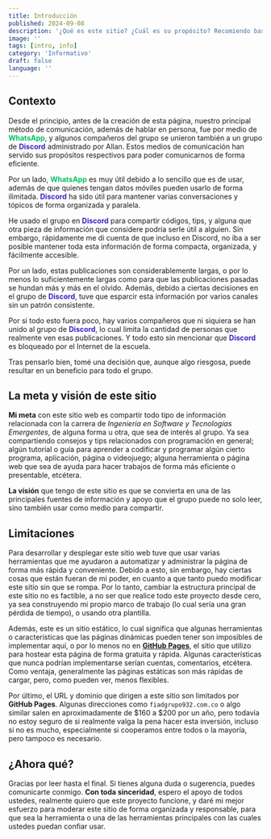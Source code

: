 ```yaml
---
title: Introducción
published: 2024-09-08
description: '¿Qué es este sitio? ¿Cuál es su propósito? Recomiendo bastante que leas esta publicación.'
image: ''
tags: [intro, info]
category: 'Informativo'
draft: false 
language: ''
---
```

<style>
.wg, .dp, .gg { transition: color 1s; }
/* LIGHT MODE COLORS */
.wg  { color: rgb(0, 192, 96); } /* WhatsApp Green */
.dp  { color: rgb(64, 32, 192); } /* Discord Purple */
/*.gg  { color: rgb(64, 64, 64); } /* Gray Github */
/* DARK MODE COLORS */
html.dark .wg  { color: rgb(64, 255, 64); }
html.dark .dp  { color: rgb(160, 128, 255); }
/*html.dark .gg  { color: rgb(160, 160, 160); }
</style>
## Contexto
Desde el principio, antes de la creación de esta página, nuestro principal método de comunicación, además de hablar en persona, fue por medio de <b class="wg">WhatsApp</b>, y algunos compañeros del grupo se unieron también a un grupo de <b class="dp">Discord</b> administrado por Allan. Estos medios de comunicación han servido sus propósitos respectivos para poder comunicarnos de forma eficiente.

Por un lado, <b class="wg">WhatsApp</b> es muy útil debido a lo sencillo que es de usar, además de que quienes tengan datos móviles pueden usarlo de forma ilimitada. <b class="dp">Discord</b> ha sido útil para mantener varias conversaciones y tópicos de forma organizada y paralela.

He usado el grupo en <b class="dp">Discord</b> para compartir códigos, tips, y alguna que otra pieza de información que considere podría serle útil a alguien. Sin embargo, rápidamente me di cuenta de que incluso en Discord, no iba a ser posible mantener toda esta información de forma compacta, organizada, y fácilmente accesible.

Por un lado, estas publicaciones son considerablemente largas, o por lo menos lo suficientemente largas como para que las publicaciones pasadas se hundan más y más en el olvido. Además, debido a ciertas decisiones en el grupo de <b class="dp">Discord</b>, tuve que esparcir esta información por varios canales sin un patrón consistente.

Por si todo esto fuera poco, hay varios compañeros que ni siquiera se han unido al grupo de <b class="dp">Discord</b>, lo cual limita la cantidad de personas que realmente ven esas publicaciones. Y todo esto sin mencionar que <b class="dp">Discord</b> es bloqueado por el Internet de la escuela.

Tras pensarlo bien, tomé una decisión que, aunque algo riesgosa, puede resultar en un beneficio para todo el grupo.
## La meta y visión de este sitio
**Mi meta** con este sitio web es compartir todo tipo de información relacionada con la carrera de *Ingeniería en Software y Tecnologías Emergentes*, de alguna forma u otra, que sea de interés al grupo. Ya sea compartiendo consejos y tips relacionados con programación en general; algún tutorial o guía para aprender a codificar y programar algún cierto programa, aplicación, página o videojuego; alguna herramienta o página web que sea de ayuda para hacer trabajos de forma más eficiente o presentable, etcétera.

**La visión** que tengo de este sitio es que se convierta en una de las principales fuentes de información y apoyo que el grupo puede no solo leer, sino también usar como medio para compartir.
## Limitaciones
Para desarrollar y desplegar este sitio web tuve que usar varias herramientas que me ayudaron a automatizar y administrar la página de forma más rápida y conveniente. Debido a esto, sin embargo, hay ciertas cosas que están fueran de mi poder, en cuanto a que tanto puedo modificar este sitio sin que se rompa. Por lo tanto, cambiar la estructura principal de este sitio no es factible, a no ser que realice todo este proyecto desde cero, ya sea construyendo mi propio marco de trabajo (lo cual sería una gran pérdida de tiempo), o usando otra plantilla.

Además, este es un sitio estático, lo cual significa que algunas herramientas o características que las páginas dinámicas pueden tener son imposibles de implementar aquí, o por lo menos no en **[GitHub Pages](https://pages.github.com/)**, el sitio que utilizo para hostear esta página de forma gratuita y rápida. Algunas características que nunca podrían implementarse serían cuentas, comentarios, etcétera. Como ventaja, generalmente las páginas estáticas son más rápidas de cargar, pero, como pueden ver, menos flexibles.

Por último, el URL y dominio que dirigen a este sitio son limitados por **GitHub Pages**. Algunas direcciones como `fiadgrupo932.com.co` o algo similar salen en aproximadamente de \$160 a \$200 por un año, pero todavía no estoy seguro de si realmente valga la pena hacer esta inversión, incluso si no es mucho, especialmente si cooperamos entre todos o la mayoría, pero tampoco es necesario.
## ¿Ahora qué?
Gracias por leer hasta el final. Si tienes alguna duda o sugerencia, puedes comunicarte conmigo. **Con toda sinceridad**, espero el apoyo de todos ustedes, realmente quiero que este proyecto funcione, y daré mi mejor esfuerzo para moderar este sitio de forma organizada y responsable, para que sea la herramienta o una de las herramientas principales con las cuales ustedes puedan confiar usar.
